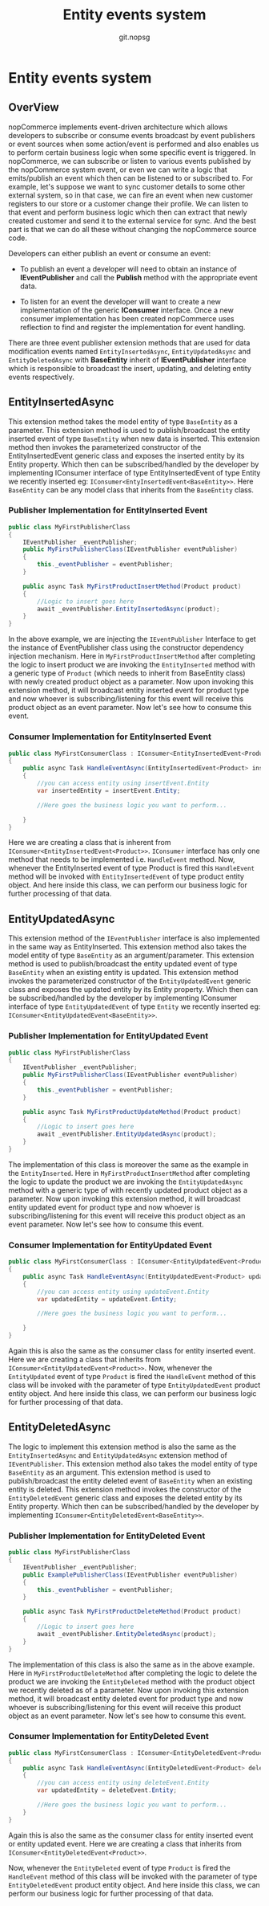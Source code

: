 ﻿---
title: Entity events system
uid: en/developer/design/entity-events-system
author: git.nopsg
contributors: git.nopsg, git.DmitriyKulagin
---

# Entity events system

## OverView

nopCommerce implements event-driven architecture which allows developers to subscribe or consume events broadcast by event publishers or event sources when some action/event is performed and also enables us to perform certain business logic when some specific event is triggered. In nopCommerce, we can subscribe or listen to various events published by the nopCommerce system event, or even we can write a logic that emits/publish an event which then can be listened to or subscribed to. For example, let's suppose we want to sync customer details to some other external system, so in that case, we can fire an event when new customer registers to our store or a customer change their profile. We can listen to that event and perform business logic which then can extract that newly created customer and send it to the external service for sync. And the best part is that we can do all these without changing the nopCommerce source code.

Developers can either publish an event or consume an event:

- To publish an event a developer will need to obtain an instance of **IEventPublisher** and call the **Publish** method with the appropriate event data.

- To listen for an event the developer will want to create a new implementation of the generic **IConsumer** interface. Once a new consumer implementation has been created nopCommerce uses reflection to find and register the implementation for event handling.

There are three event publisher extension methods that are used for data modification events named `EntityInsertedAsync`, `EntityUpdatedAsync` and `EntityDeletedAsync` with **BaseEntity** inherit of **IEventPublisher** interface which is responsible to broadcast the insert, updating, and deleting entity events respectively.

## EntityInsertedAsync

This extension method takes the model entity of type `BaseEntity` as a parameter. This extension method is used to publish/broadcast the entity inserted event of type `BaseEntity` when new data is inserted. This extension method then invokes the parameterized constructor of the EntityInsertedEvent generic class and exposes the inserted entity by its Entity property. Which then can be subscribed/handled by the developer by implementing IConsumer interface of type EntityInsertedEvent of type Entity we recently inserted eg: `IConsumer<EntyInsertedEvent<BaseEntity>>`. Here `BaseEntity` can be any model class that inherits from the `BaseEntity` class.

### Publisher Implementation for EntityInserted Event

```cs
public class MyFirstPublisherClass
{
    IEventPublisher _eventPublisher;
    public MyFirstPublisherClass(IEventPublisher eventPublisher)
    {
        this._eventPublisher = eventPublisher;
    }

    public async Task MyFirstProductInsertMethod(Product product)
    {
        //Logic to insert goes here
        await _eventPublisher.EntityInsertedAsync(product);
    }
}
```

In the above example, we are injecting the `IEventPublisher` Interface to get the instance of EventPublisher class using the constructor dependency injection mechanism. Here in `MyFirstProductInsertMethod` after completing the logic to insert product we are invoking the `EntityInserted` method with a generic type of `Product` (which needs to inherit from BaseEntity class) with newly created product object as a parameter. Now upon invoking this extension method, it will broadcast entity inserted event for product type and now whoever is subscribing/listening for this event will receive this product object as an event parameter. Now let's see how to consume this event.

### Consumer Implementation for EntityInserted Event

```cs
public class MyFirstConsumerClass : IConsumer<EntityInsertedEvent<Product>>
{
    public async Task HandleEventAsync(EntityInsertedEvent<Product> insertEvent)
    {
        //you can access entity using insertEvent.Entity
        var insertedEntity = insertEvent.Entity;

        //Here goes the business logic you want to perform...

    }
}
```

Here we are creating a class that is inherent from `IConsumer<EntityInsertedEvent<Product>>`. `IConsumer` interface has only one method that needs to be implemented i.e. `HandleEvent` method. Now, whenever the EntityInserted event of type Product is fired this `HandleEvent` method will be invoked with `EntityInsertedEvent` of type product entity object. And here inside this class, we can perform our business logic for further processing of that data.

## EntityUpdatedAsync

This extension method of the `IEventPublisher` interface is also implemented in the same way as EntityInserted.  This extension method also takes the model entity of type `BaseEntity` as an argument/parameter. This extension method is used to publish/broadcast the entity updated event of type `BaseEntity` when an existing entity is updated. This extension method invokes the parameterized constructor of the `EntityUpdatedEvent` generic class and exposes the updated entity by its Entity property. Which then can be subscribed/handled by the developer by implementing IConsumer interface of type `EntityUpdatedEvent` of type `Entity` we recently inserted eg: `IConsumer<EntityUpdatedEvent<BaseEntity>>`.

### Publisher Implementation for EntityUpdated Event

```cs
public class MyFirstPublisherClass
{
    IEventPublisher _eventPublisher;
    public MyFirstPublisherClass(IEventPublisher eventPublisher)
    {
        this._eventPublisher = eventPublisher;
    }

    public async Task MyFirstProductUpdateMethod(Product product)
    {
        //Logic to insert goes here
        await _eventPublisher.EntityUpdatedAsync(product);
    }
}
```

The implementation of this class is moreover the same as the example in the `EntityInserted`. Here in `MyFirstProductInsertMethod` after completing the logic to update the product we are invoking the `EntityUpdatedAsync` method with a generic type of with recently updated product object as a parameter. Now upon invoking this extension method, it will broadcast entity updated event for product type and now whoever is subscribing/listening for this event will receive this product object as an event parameter. Now let's see how to consume this event.

### Consumer Implementation for EntityUpdated Event

```cs
public class MyFirstConsumerClass : IConsumer<EntityUpdatedEvent<Product>>
{
    public async Task HandleEventAsync(EntityUpdatedEvent<Product> updateEvent)
    {
        //you can access entity using updateEvent.Entity
        var updatedEntity = updateEvent.Entity;

        //Here goes the business logic you want to perform...

    }
}
```

Again this is also the same as the consumer class for entity inserted event. Here we are creating a class that inherits from `IConsumer<EntityUpdatedEvent<Product>>`. Now, whenever the `EntityUpdated` event of type `Product` is fired the `HandleEvent` method of this class will be invoked with the parameter of type `EntityUpdatedEvent` product entity object. And here inside this class, we can perform our business logic for further processing of that data.

## EntityDeletedAsync

The logic to implement this extension method is also the same as the `EntityInsertedAsync` and `EntityUpdatedAsync` extension method of `IEventPublisher`. This extension method also takes the model entity of type `BaseEntity` as an argument. This extension method is used to publish/broadcast the entity deleted event of `BaseEntity` when an existing entity is deleted. This extension method invokes the constructor of the `EntityDeletedEvent` generic class and exposes the deleted entity by its Entity property. Which then can be subscribed/handled by the developer by implementing `IConsumer<EntityDeletedEvent<BaseEntity>>`.

### Publisher Implementation for EntityDeleted Event

```cs
public class MyFirstPublisherClass
{
    IEventPublisher _eventPublisher;
    public ExamplePublisherClass(IEventPublisher eventPublisher)
    {
        this._eventPublisher = eventPublisher;
    }

    public async Task MyFirstProductDeleteMethod(Product product)
    {
        //Logic to insert goes here
        await _eventPublisher.EntityDeletedAsync(product);
    }
}
```

The implementation of this class is also the same as in the above example. Here in `MyFirstProductDeleteMethod` after completing the logic to delete the product we are invoking the `EntityDeleted` method with the product object we recently deleted as of a parameter. Now upon invoking this extension method, it will broadcast entity deleted event for product type and now whoever is subscribing/listening for this event will receive this product object as an event parameter. Now let's see how to consume this event.

### Consumer Implementation for EntityDeleted Event

```cs
public class MyFirstConsumerClass : IConsumer<EntityDeletedEvent<Product>>
{
    public async Task HandleEventAsync(EntityDeletedEvent<Product> deleteEvent)
    {
        //you can access entity using deleteEvent.Entity
        var updatedEntity = deleteEvent.Entity;

        //Here goes the business logic you want to perform...
    }
}
```

Again this is also the same as the consumer class for entity inserted event or entity updated event. Here we are creating a class that inherits from `IConsumer<EntityDeletedEvent<Product>>`.

Now, whenever the `EntityDeleted` event of type `Product` is fired the `HandleEvent` method of this class will be invoked with the parameter of type `EntityDeletedEvent` product entity object. And here inside this class, we can perform our business logic for further processing of that data.
